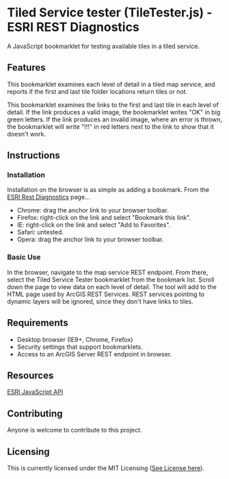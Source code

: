 # Tiled Service tester (TileTester.js) - ESRI REST Diagnostics

A JavaScript bookmarklet for testing available tiles in a tiled service.

## Features

This bookmarklet examines each level of detail in a tiled map service, and reports if the first and last tile folder locations return tiles or not.

This bookmarklet examines the links to the first and last tile in each level of detail. If the link produces a valid image, the bookmarklet writes "OK" in big green letters. If the link produces an invalid image, where an error is thrown, the bookmarklet will write "!!!" in red letters next to the link to show that it doesn't work.

## Instructions

### Installation

Installation on the browser is as simple as adding a bookmark. From the [ESRI Rest Diagnostics](http://raykendo.github.io/ESRI_REST_Diagnostics/) page...

- Chrome: drag the anchor link to your browser toolbar.
- Firefox: right-click on the link and select "Bookmark this link".
- IE: right-click on the link and select "Add to Favorites".
- Safari: untested.
- Opera: drag the anchor link to your browser toolbar. 

### Basic Use

In the browser, navigate to the map service REST endpoint. From there, select the Tiled Service Tester bookmarklet from the bookmark list. Scroll down the page to view data on each level of detail. The tool will add to the HTML page used by ArcGIS REST Services. REST services pointing to dynamic layers will be ignored, since they don't have links to tiles.

## Requirements

- Desktop browser (IE9+, Chrome, Firefox)
- Security settings that support bookmarklets.
- Access to an ArcGIS Server REST endpoint in browser.

## Resources

[ESRI JavaScript API](https://developers.arcgis.com/javascript/index.html)

## Contributing

Anyone is welcome to contribute to this project.

## Licensing

This is currently licensed under the MIT Licensing ([See License here](https://github.com/raykendo/ESRI_REST_Diagnostics/blob/master/LICENSE)).
